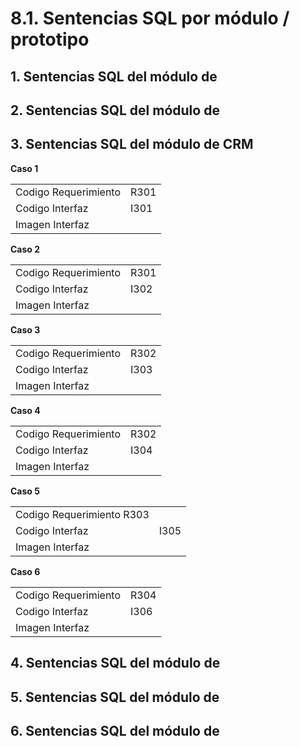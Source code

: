 # 8.1. Sentencias SQL por módulo / prototipo

## 1. Sentencias SQL del módulo de

## 2. Sentencias SQL del módulo de

## 3. Sentencias SQL del módulo de CRM

**Caso 1**

| | |
|---|---|
|Codigo Requerimiento	|R301|
|Codigo Interfaz|	I301|
|Imagen Interfaz|	|

**Caso 2**

| | |
|---|---|
|Codigo Requerimiento|	R301|
|Codigo Interfaz|	I302|
|Imagen Interfaz|	|

**Caso 3**

| | |
|---|---|
|Codigo Requerimiento	|R302|
|Codigo Interfaz|	I303|
|Imagen Interfaz|	|

**Caso 4**

| | |
|---|---|
|Codigo Requerimiento|	R302|
|Codigo Interfaz	|I304|
|Imagen Interfaz|	|

**Caso 5**

| | |
|---|---|
|Codigo Requerimiento	R303|
|Codigo Interfaz|	I305|
|Imagen Interfaz|	|

**Caso 6**

| | |
|---|---|
|Codigo Requerimiento|	R304|
|Codigo Interfaz|	I306|
|Imagen Interfaz|	|

## 4. Sentencias SQL del módulo de

## 5. Sentencias SQL del módulo de

## 6. Sentencias SQL del módulo de
